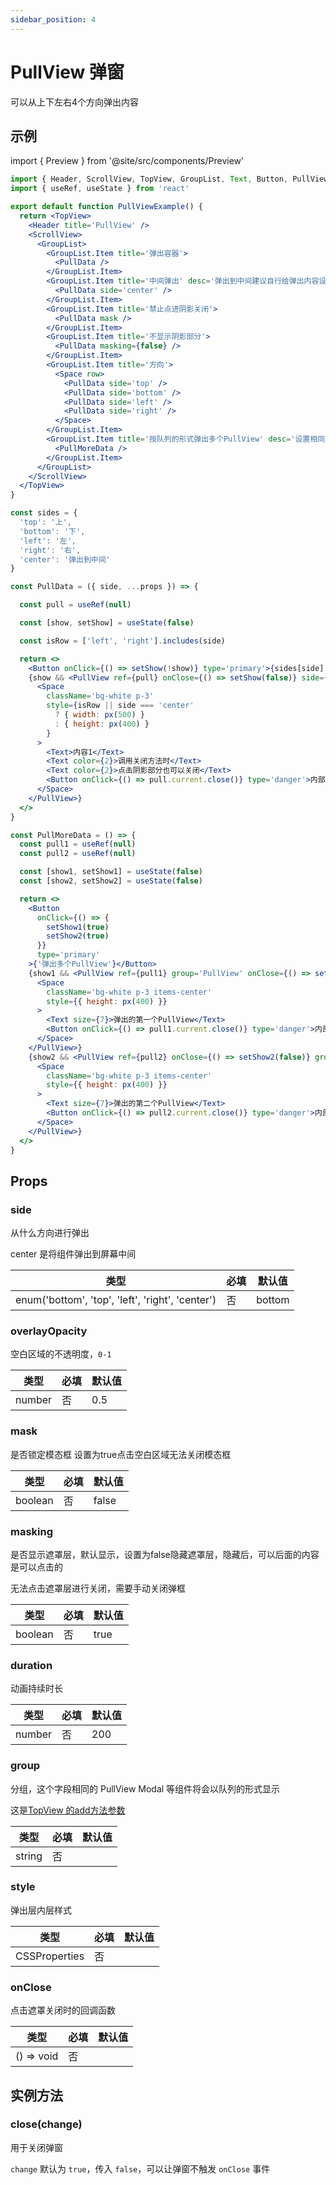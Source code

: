```yaml
---
sidebar_position: 4
---
```


# PullView 弹窗

可以从上下左右4个方向弹出内容

## 示例

import { Preview } from '@site/src/components/Preview'

<Preview name='PullView' />

```jsx
import { Header, ScrollView, TopView, GroupList, Text, Button, PullView, Space, px } from '@/duxuiExample'
import { useRef, useState } from 'react'

export default function PullViewExample() {
  return <TopView>
    <Header title='PullView' />
    <ScrollView>
      <GroupList>
        <GroupList.Item title='弹出容器'>
          <PullData />
        </GroupList.Item>
        <GroupList.Item title='中间弹出' desc='弹出到中间建议自行给弹出内容设置宽度'>
          <PullData side='center' />
        </GroupList.Item>
        <GroupList.Item title='禁止点进阴影关闭'>
          <PullData mask />
        </GroupList.Item>
        <GroupList.Item title='不显示阴影部分'>
          <PullData masking={false} />
        </GroupList.Item>
        <GroupList.Item title='方向'>
          <Space row>
            <PullData side='top' />
            <PullData side='bottom' />
            <PullData side='left' />
            <PullData side='right' />
          </Space>
        </GroupList.Item>
        <GroupList.Item title='按队列的形式弹出多个PullView' desc='设置相同的group属性让他在同一个分组'>
          <PullMoreData />
        </GroupList.Item>
      </GroupList>
    </ScrollView>
  </TopView>
}

const sides = {
  'top': '上',
  'bottom': '下',
  'left': '左',
  'right': '右',
  'center': '弹出到中间'
}

const PullData = ({ side, ...props }) => {

  const pull = useRef(null)

  const [show, setShow] = useState(false)

  const isRow = ['left', 'right'].includes(side)

  return <>
    <Button onClick={() => setShow(!show)} type='primary'>{sides[side] || '弹出'}</Button>
    {show && <PullView ref={pull} onClose={() => setShow(false)} side={side} {...props}>
      <Space
        className='bg-white p-3'
        style={isRow || side === 'center'
          ? { width: px(500) }
          : { height: px(400) }
        }
      >
        <Text>内容1</Text>
        <Text color={2}>调用关闭方法时</Text>
        <Text color={2}>点击阴影部分也可以关闭</Text>
        <Button onClick={() => pull.current.close()} type='danger'>内部关闭</Button>
      </Space>
    </PullView>}
  </>
}

const PullMoreData = () => {
  const pull1 = useRef(null)
  const pull2 = useRef(null)

  const [show1, setShow1] = useState(false)
  const [show2, setShow2] = useState(false)

  return <>
    <Button
      onClick={() => {
        setShow1(true)
        setShow2(true)
      }}
      type='primary'
    >{'弹出多个PullView'}</Button>
    {show1 && <PullView ref={pull1} group='PullView' onClose={() => setShow1(false)}>
      <Space
        className='bg-white p-3 items-center'
        style={{ height: px(400) }}
      >
        <Text size={7}>弹出的第一个PullView</Text>
        <Button onClick={() => pull1.current.close()} type='danger'>内部关闭</Button>
      </Space>
    </PullView>}
    {show2 && <PullView ref={pull2} onClose={() => setShow2(false)} group='PullView'>
      <Space
        className='bg-white p-3 items-center'
        style={{ height: px(400) }}
      >
        <Text size={7}>弹出的第二个PullView</Text>
        <Button onClick={() => pull2.current.close()} type='danger'>内部关闭</Button>
      </Space>
    </PullView>}
  </>
}
```

## Props

### side

从什么方向进行弹出

center 是将组件弹出到屏幕中间

| 类型 | 必填 | 默认值 |
| ---- | -------- | ------- |
| enum('bottom', 'top', 'left', 'right', 'center') | 否 | bottom |

### overlayOpacity

空白区域的不透明度，`0-1`

| 类型 | 必填 | 默认值 |
| ---- | -------- | ------- |
| number | 否 | 0.5 |

### mask

是否锁定模态框 设置为true点击空白区域无法关闭模态框

| 类型 | 必填 | 默认值 |
| ---- | -------- | ------- |
| boolean | 否 | false |

### masking

是否显示遮罩层，默认显示，设置为false隐藏遮罩层，隐藏后，可以后面的内容是可以点击的

无法点击遮罩层进行关闭，需要手动关闭弹框

| 类型 | 必填 | 默认值 |
| ---- | -------- | ------- |
| boolean | 否 | true |

### duration

动画持续时长

| 类型 | 必填 | 默认值 |
| ---- | -------- | ------- |
| number | 否 | 200 |

### group

分组，这个字段相同的 PullView Modal 等组件将会以队列的形式显示

这是[TopView 的add方法参数](TopView#addel-option)

| 类型 | 必填 | 默认值 |
| ---- | -------- | ------- |
| string | 否 |  |

### style

弹出层内层样式

| 类型 | 必填 | 默认值 |
| ---- | -------- | ------- |
| CSSProperties | 否 |  |

### onClose

点击遮罩关闭时的回调函数

| 类型 | 必填 | 默认值 |
| ---- | -------- | ------- |
| () => void | 否 |  |

## 实例方法

### close(change)

用于关闭弹窗

`change` 默认为 `true`，传入 `false`，可以让弹窗不触发 `onClose` 事件